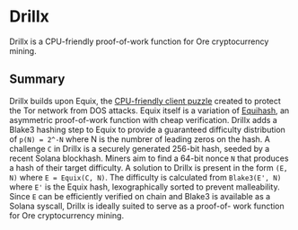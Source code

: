 # Drillx

Drillx is a CPU-friendly proof-of-work function for Ore cryptocurrency mining.

## Summary

Drillx builds upon Equix, the [CPU-friendly client puzzle](https://gitlab.torproject.org/tpo/core/tor/-/blob/main/src/ext/equix/devlog.md) created to protect the Tor network from DOS attacks. Equix itself is a variation of [Equihash](https://core.ac.uk/download/pdf/31227294.pdf), an asymmetric proof-of-work function with cheap verification. Drillx adds a Blake3 hashing step to Equix to provide a guaranteed difficulty distribution of `p(N) = 2^-N` where N is the numbrer of leading zeros on the hash. A challenge `C` in Drillx is a securely generated 256-bit hash, seeded by a recent Solana blockhash. Miners aim to find a 64-bit nonce `N` that produces a hash of their target difficulty. A solution to Drillx is present in the form `(E, N)` where `E = Equix(C, N)`. The difficulty is calculated from `Blake3(E', N)` where `E'` is the Equix hash, lexographically sorted to prevent malleability. Since `E` can be efficiently verified on chain and Blake3 is available as a Solana syscall, Drillx is ideally suited to serve as a proof-of- work function for Ore cryptocurrency mining. 
